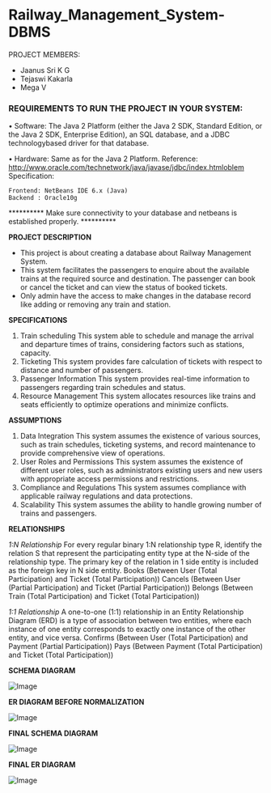 # Railway_Management_System-DBMS

PROJECT MEMBERS:
* Jaanus Sri K G
* Tejaswi Kakarla
* Mega V

### REQUIREMENTS TO RUN THE PROJECT IN YOUR SYSTEM:

• Software: The Java 2 Platform (either the Java 2 SDK, Standard Edition, or the Java 2 
SDK, Enterprise Edition), an SQL database, and a JDBC technology­based driver for that 
database.

• Hardware: Same as for the Java 2 Platform. Reference:
http://www.oracle.com/technetwork/java/javase/jdbc/index.htmloblem Specification:

	Front­end: NetBeans IDE 6.x (Java) 
	Back­end : Oracle10g
********** Make sure connectivity to your database and netbeans is established properly. **********

**PROJECT DESCRIPTION**
* This project is about creating a database about Railway Management System.
* This system facilitates the passengers to enquire about the available trains at the required source and destination. The passenger can book or cancel the ticket and can view the status of booked tickets.
* Only admin have the access to make changes in the database record like adding or removing any train and station.

**SPECIFICATIONS**
1. Train scheduling
	This system able to schedule and manage the arrival and departure times of trains, considering factors such as stations, capacity.
2. Ticketing
	This system provides fare calculation of tickets with respect to distance and number of passengers.
3. Passenger Information
	This system provides real-time information to passengers regarding train schedules and status.
4. Resource Management
	This system allocates resources like trains and seats efficiently to optimize operations and minimize conflicts.

**ASSUMPTIONS**
1. Data Integration 
	This system assumes the existence of various sources, such as train schedules, ticketing systems, and 
record maintenance to provide comprehensive view of operations.
2. User Roles and Permissions 
	This system assumes the existence of different user roles, such as administrators existing users and      new users with appropriate access permissions and restrictions.
3. Compliance and Regulations
	This system assumes compliance with applicable railway regulations and data protections.
4. Scalability 
	This system assumes the ability to handle growing number of trains and passengers.

**RELATIONSHIPS**

_1:N Relationship_
	For every regular binary 1:N relationship type R, identify the relation S that represent the participating entity type at the N-side of the relationship type. The primary key of the relation in 1 side entity is included as the foreign key in N side entity.
Books (Between User (Total Participation) and Ticket (Total Participation))
Cancels (Between User (Partial Participation) and Ticket (Partial Participation))
Belongs (Between Train (Total Participation) and Ticket (Total Participation))

_1:1 Relationship_
	A one-to-one (1:1) relationship in an Entity Relationship Diagram (ERD) is a type of association between two entities, where each instance of one entity corresponds to exactly one instance of the other entity, and vice versa.
Confirms (Between User (Total Participation) and Payment (Partial Participation))
Pays (Between Payment (Total Participation) and Ticket (Total Participation))

**SCHEMA DIAGRAM**

![Image](https://user-images.githubusercontent.com/95457059/261684313-4748512f-3630-47af-b600-609fb96f73e7.png)

**ER DIAGRAM BEFORE NORMALIZATION**

![Image](https://user-images.githubusercontent.com/95457059/261685277-26d54f8a-8f37-4b8a-a0c4-52a92cb5fa61.png)

**FINAL SCHEMA DIAGRAM**

![Image](https://user-images.githubusercontent.com/95457059/261686274-07265222-0740-45a6-9248-0a674c233486.png)

**FINAL ER DIAGRAM**

![Image](https://user-images.githubusercontent.com/95457059/261686413-32152efc-2049-4212-bd4e-b5bb21e28f01.png)



